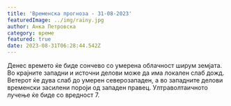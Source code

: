 ```yaml
---
title: 'Временскa прогнозa - 31-08-2023'
featuredImage: ../img/rainy.jpg
author: Анка Петровска
category: време
featured: true
date: 2023-08-31T06:28:44.542Z
---
```

Денес времето ќе биде сончево со умерена облачност ширум земјата. Во крајните западни и источни делови може да има локален слаб дожд. Ветерот ќе дува слаб до умерен северозападен, а во западните делови временски засилени пороји од западен правец. Ултраволтаичното лучење ќе биде со вредност 7.